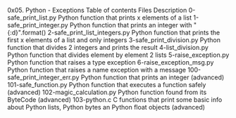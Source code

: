 0x05. Python - Exceptions
Table of contents
Files Description
0-safe_print_list.py	Python function that prints x elements of a list
1-safe_print_integer.py	Python function that prints an integer with "{:d}".format()
2-safe_print_list_integers.py  Python function that prints the first x elements of a list and only integers
3-safe_print_division.py       Python function that divides 2 integers and prints the result
4-list_division.py	       Python function that divides element by element 2 lists
5-raise_exception.py	       Python function that raises a type exception
6-raise_exception_msg.py       Python function that raises a name exception with a message
100-safe_print_integer_err.py  Python function that prints an integer (advanced)
101-safe_function.py	       Python function that executes a function safely (advanced)
102-magic_calculation.py       Python function found from its ByteCode (advanced)
103-python.c		       C functions that print some basic info about Python lists, Python bytes an Python float objects (advanced)